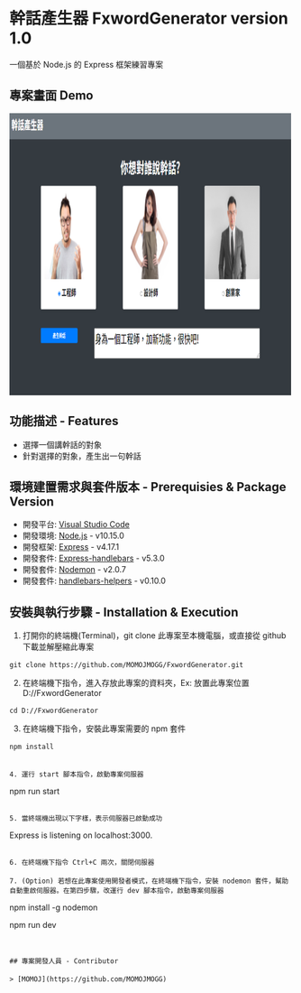 # 幹話產生器 FxwordGenerator version 1.0

一個基於 Node.js 的 Express 框架練習專案

## 專案畫面 Demo
[<img align="center" src="https://github.com/MOMOJMOGG/FxwordGenerator/blob/master/public/images/HomePage.PNG" height="500" width="500" />]()

## 功能描述 - Features
- 選擇一個講幹話的對象
- 針對選擇的對象，產生出一句幹話


## 環境建置需求與套件版本 - Prerequisies & Package Version
- 開發平台: [Visual Studio Code](https://code.visualstudio.com/download)
- 開發環境: [Node.js](https://nodejs.org/en/) - v10.15.0
- 開發框架: [Express](https://expressjs.com/en/starter/installing.html) - v4.17.1
- 開發套件: [Express-handlebars](https://www.npmjs.com/package/express-handlebars) - v5.3.0
- 開發套件: [Nodemon](https://www.npmjs.com/package/nodemon) - v2.0.7
- 開發套件: [handlebars-helpers](https://www.npmjs.com/package/handlebars-helpers) - v0.10.0


## 安裝與執行步驟 - Installation & Execution
1. 打開你的終端機(Terminal)，git clone 此專案至本機電腦，或直接從 github 下載並解壓縮此專案

```
git clone https://github.com/MOMOJMOGG/FxwordGenerator.git
```

2. 在終端機下指令，進入存放此專案的資料夾，Ex: 放置此專案位置 D://FxwordGenerator

```
cd D://FxwordGenerator
```

3. 在終端機下指令，安裝此專案需要的 npm 套件

```
npm install


4. 運行 start 腳本指令，啟動專案伺服器

```
npm run start
```

5. 當終端機出現以下字樣，表示伺服器已啟動成功

```
Express is listening on localhost:3000.
```

6. 在終端機下指令 Ctrl+C 兩次，關閉伺服器

7. (Option) 若想在此專案使用開發者模式，在終端機下指令，安裝 nodemon 套件，幫助自動重啟伺服器。在第四步驟，改運行 dev 腳本指令，啟動專案伺服器

```
npm install -g nodemon

npm run dev
```


## 專案開發人員 - Contributor

> [MOMOJ](https://github.com/MOMOJMOGG)
